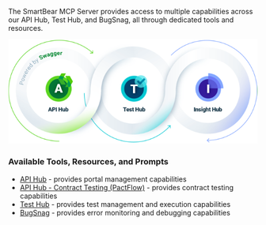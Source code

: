 The SmartBear MCP Server provides access to multiple capabilities across our API Hub, Test Hub, and BugSnag, all through dedicated tools and resources.

![hubs.png](./images/embedded/hubs.png)

### Available Tools, Resources, and Prompts

-   [API Hub](https://developer.smartbear.com/smartbear-mcp/docs/api-hub-integration) - provides portal management capabilities
-   [API Hub - Contract Testing (PactFlow)](https://developer.smartbear.com/smartbear-mcp/docs/contract-testing-with-pactflow) - provides contract testing capabilities
-   [Test Hub](https://developer.smartbear.com/smartbear-mcp/docs/test-hub-integration) - provides test management and execution capabilities
-   [BugSnag](https://developer.smartbear.com/smartbear-mcp/docs/bugsnag-integration) - provides error monitoring and debugging capabilities